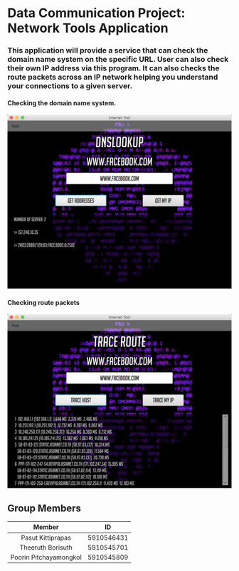# Data Communication Project: Network Tools Application

### This application will provide a service that can check the domain name system on the specific URL. User can also check their own IP address via this program. It can also checks the route packets across an IP network helping you understand your connections to a given server.

#### Checking the domain name system.
![screenshot preview](./pic/screenshot1.png)  
#### Checking route packets
![screenshot preview](./pic/screenshot2.png)  

## Group Members </br>
|         Member        |     ID     |
|:----------------------:|:----------:|
| Pasut Kittiprapas      | 5910546431 |
| Theeruth Borisuth      | 5910545701 |
| Poorin Pitchayamongkol | 5910545809 |
